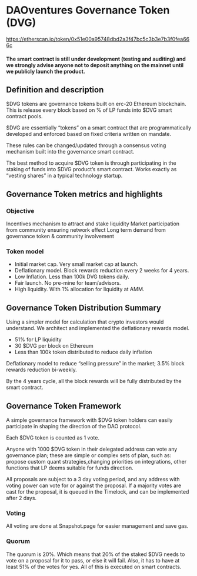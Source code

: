 # DAOventures Governance Token (DVG)

https://etherscan.io/token/0x51e00a95748dbd2a3f47bc5c3b3e7b3f0fea666c

#### The smart contract is still under development (testing and auditing) and we strongly advise anyone not to deposit anything on the mainnet until we publicly launch the product.

## Definition and description

$DVG tokens are governance tokens built on erc-20 Ethereum blockchain. This is release every block based on % of LP funds into $DVG smart contract pools.

$DVG are essentially “tokens” on a smart contract that are programmatically developed and enforced based on fixed criteria written on mandate.

These rules can be changed/updated through a consensus voting mechanism built into the governance smart contract.

The best method to acquire $DVG token is through participating in the staking of funds into $DVG product’s smart contract. Works exactly as “vesting shares” in a typical technology startup.

## Governance Token metrics and highlights

### Objective

Incentives mechanism to attract and stake liquidity
Market participation from community ensuring network effect
Long term demand from governance token & community involvement

### Token model 

- Initial market cap. Very small market cap at launch.
- Deflationary model. Block rewards reduction every 2 weeks for 4 years. 
- Low Inflation. Less than 100k DVG tokens daily. 
- Fair launch. No pre-mine for team/advisors. 
- High liquidity. With 1% allocation for liquidity at AMM.

## Governance Token Distribution Summary

Using a simpler model for calculation that crypto investors would understand. We architect and implemented the deflationary rewards model.

- 51% for LP liquidity 
- 30 $DVG per block on Ethereum
- Less than 100k token distributed to reduce daily inflation

Deflationary model to reduce “selling pressure” in the market; 3.5% block rewards reduction bi-weekly.

By the 4 years cycle, all the block rewards will be fully distributed by the smart contract. 

## Governance Token Framework

A simple governance framework with $DVG token holders can easily participate in shaping the direction of the DAO protocol. 

Each $DVG token is counted as 1 vote.

Anyone with 1000 $DVG token in their delegated address can vote any governance plan; these are simple or complex sets of plan, such as:
propose custom quant strategies,changing priorities on integrations, other functions that LP deems suitable for funds direction.

All proposals are subject to a 3 day voting period, and any address with voting power can vote for or against the proposal. If a majority votes are cast for the proposal, it is queued in the Timelock, and can be implemented after 2 days.

### Voting
All voting are done at Snapshot.page for easier management and save gas.

### Quorum
The quorum is 20%. Which means that 20% of the staked $DVG needs to vote on a proposal for it to pass, or else it will fail. Also, it has to have at least 51% of the votes for yes. All of this is executed on smart contracts.
